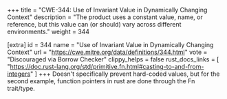 +++
title = "CWE-344: Use of Invariant Value in Dynamically Changing Context"
description	= "The product uses a constant value, name, or reference, but this value can (or should) vary across different environments."
weight = 344

[extra]
id = 344
name = "Use of Invariant Value in Dynamically Changing Context"
url = "https://cwe.mitre.org/data/definitions/344.html"
vote = "Discouraged via Borrow Checker"
clippy_helps = false
rust_docs_links = [
	"https://doc.rust-lang.org/std/primitive.fn.html#casting-to-and-from-integers"
]
+++
Doesn't specifically prevent hard-coded values, but for the second example, function pointers in rust are done through the Fn trait/type. 
